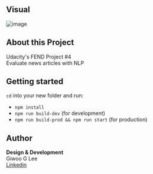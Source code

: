 ## Visual

![image](https://user-images.githubusercontent.com/16644017/92528470-d0781180-f1f6-11ea-8dfd-ad07f6b19d0d.png)

## About this Project

Udacity's FEND Project #4  
Evaluate news articles with NLP

## Getting started

`cd` into your new folder and run:

- `npm install`
- `npm run build-dev` (for development)
- `npm run build-prod && npm run start` (for production)

## Author

**Design & Development**  
Giwoo G Lee  
[Linkedin](https://linkedin.com/in/leegiwoo)
